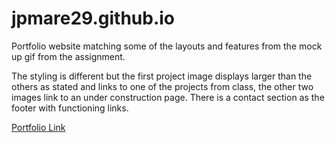 # jpmare29.github.io

Portfolio website matching some of the layouts and features from the mock up gif
from the assignment.

The styling is different but the first project image displays larger than the others as
stated and links to one of the projects from class, the other two images link to an under construction page. There is a contact section as the footer with functioning links.

[Portfolio Link](https://jpmare29.github.io)

